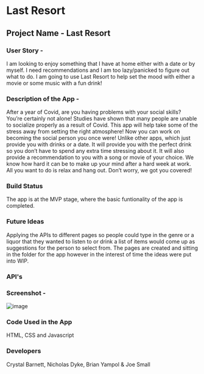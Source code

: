 #  Last Resort  

## Project Name - Last Resort 

### User Story - 
I am looking to enjoy something that I have at home either with a date or by myself. I need recommendations and I am too lazy/panicked to figure out what to do. I am going to use Last Resort to help set the mood with either a movie or some music with a fun drink!

### Description of the App - 
After a year of Covid, are you having problems with your social skills? You’re certainly not alone! Studies have shown that many people are unable to socialize properly as a result of Covid. This app will help take some of the stress away from setting the right atmosphere! Now you can work on becoming the social person you once were! Unlike other apps, which just provide you with drinks or a date. It will provide you with the perfect drink so you don’t have to spend any extra time stressing about it. It will also provide a recommendation to you with a song or movie of your choice. We know how hard it can be to make up your mind after a hard week at work. All you want to do is relax and hang out. Don’t worry, we got you covered!


### Build Status 
The app is at the MVP stage, where the basic funtionality of the app is completed.

### Future Ideas 
Applying the APIs to different pages so people could type in the genre or a liquor that they wanted to listen to or drink a list of items would come up as suggestions for the person to select from. The pages are created and sitting in the folder for the app however in the interest of time the ideas were put into WIP.

### API's 

### Screenshot -
![image](https://user-images.githubusercontent.com/63420051/111835730-b0bf5580-88cb-11eb-990b-ec887fd8f545.png)

### Code Used in the App
HTML, CSS and Javascript

### Developers 
Crystal Barnett, Nicholas Dyke, Brian Yampol & Joe Small 

